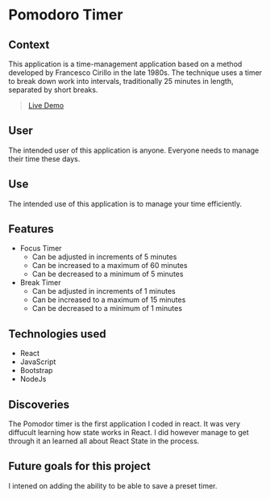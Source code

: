 # Pomodoro Timer

## Context
This application is a time-management application based on a method developed by Francesco Cirillo in the late 1980s. The technique uses a timer to break down work into intervals, traditionally 25 minutes in length, separated by short breaks.
 
> [Live Demo](https://project-pomodoro-timer-qualified-1-six.vercel.app/)

## User 
The intended user of this application is anyone. Everyone needs to manage their time these days.

## Use
The intended use of this application is to manage your time efficiently.

## Features
* Focus Timer
  * Can be adjusted in increments of 5 minutes
  * Can be increased to a maximum of 60 minutes
  * Can be decreased to a minimum of 5 minutes
* Break Timer
  * Can be adjusted in increments of 1 minutes
  * Can be increased to a maximum of 15 minutes
  * Can be decreased to a minimum of 1 minutes


## Technologies used
* React
* JavaScript
* Bootstrap
* NodeJs

## Discoveries
The Pomodor timer is the first application I coded in react. It was very diffucult learning how state works in React. I did however manage to get through it an learned all about React State in the process.

## Future goals for this project
I intened on adding the ability to be able to save a preset timer.
